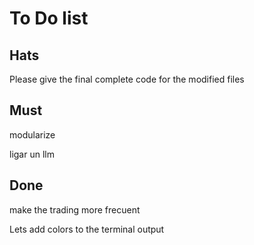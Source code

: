 # To Do list

## Hats

Please give the final complete code for the modified files

## Must

modularize

ligar un llm

## Done

make the trading more frecuent

Lets add colors to the terminal output
